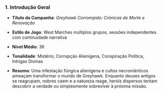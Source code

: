 ###  **1. Introdução Geral**

- **Título da Campanha**: _Greyhawk Corrompido: Crónicas de Morte e Renovação_
    
- **Estilo de Jogo**: West Marches  múltiplos grupos, sessões independentes com continuidade narrativa
    
- **Nível Médio**: 36
    
- **Tonalidade**: Mistério, Corrupção Alienígena, Conspiração Política, Intrigas Divinas
    
- **Resumo**: Uma infestação fúngica alienígena e cultos necromânticos ameaçam transformar o mundo de Greyhawk. Enquanto deuses antigos se reagrupam, nobres caem e a natureza reage, heróis dispersos tentam descobrir a verdade  ou simplesmente sobreviver à próxima missão.

















